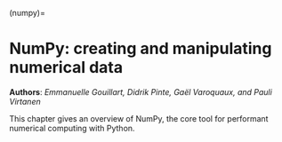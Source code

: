 (numpy)=

# NumPy: creating and manipulating numerical data

**Authors**: *Emmanuelle Gouillart, Didrik Pinte, Gaël Varoquaux, and
Pauli Virtanen*

This chapter gives an overview of NumPy, the core tool for performant
numerical computing with Python.

